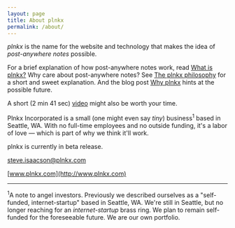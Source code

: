```yaml
---
layout: page
title: About plnkx
permalink: /about/
---
```




_plnkx_ is the name for the website and technology that makes the
idea of *post-anywhere notes* possible.

For a brief explanation of how post-anywhere notes work, read
[What is plnkx?](http://blog.plnkx.com/2015/05/24/plnkx-blog-%231.html)
Why care about post-anywhere notes?
See [The plnkx philosophy](http://blog.plnkx.com/2015/09/29/plnkx-philosophy.html)
for a short and sweet explanation.
And the blog post [Why plnkx](http://blog.plnkx.com/2015/09/05/why-plnk.html)
hints at the possible future.


A short (2 min 41 sec)
[video](https://www.youtube.com/embed/9tsvd698808?rel=0&autoplay=1)
might also be worth your time.

Plnkx Incorporated is a small (one might even say *tiny*)
business<sup>1</sup> based in Seattle, WA. With no full-time
employees and no outside funding, it's a
labor of love — which is part of why we think it'll work.

plnkx is currently in beta release.

steve.isaacson@plnkx.com

[www.plnkx.com](http://www.plnkx.com)


----

<sup>1</sup>A note to angel investors. Previously we described
ourselves as a "self-funded, internet-startup" based in Seattle, WA.
We're still in Seattle, but no longer reaching for an
*internet-startup* brass ring. We plan to remain self-funded for the
foreseeable future. We are our own portfolio.
